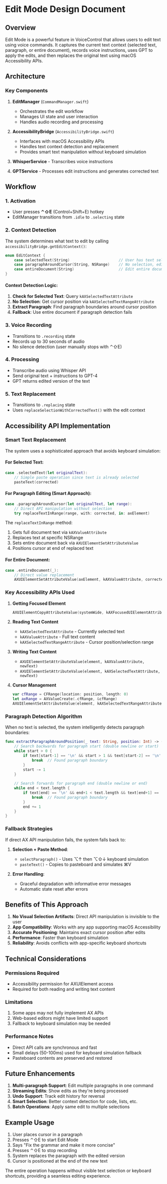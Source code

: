 # Edit Mode Design Document

## Overview

Edit Mode is a powerful feature in VoiceControl that allows users to edit text using voice commands. It captures the current text context (selected text, paragraph, or entire document), records voice instructions, uses GPT to apply the edits, and then replaces the original text using macOS Accessibility APIs.

## Architecture

### Key Components

1. **EditManager** (`CommandManager.swift`)
   - Orchestrates the edit workflow
   - Manages UI state and user interaction
   - Handles audio recording and processing

2. **AccessibilityBridge** (`AccessibilityBridge.swift`)
   - Interfaces with macOS Accessibility APIs
   - Handles text context detection and replacement
   - Provides smart text manipulation without keyboard simulation

3. **WhisperService** - Transcribes voice instructions
4. **GPTService** - Processes edit instructions and generates corrected text

## Workflow

### 1. Activation
- User presses **⌃⇧E** (Control+Shift+E) hotkey
- EditManager transitions from `.idle` to `.selecting` state

### 2. Context Detection
The system determines what text to edit by calling `accessibilityBridge.getEditContext()`:

```swift
enum EditContext {
    case selectedText(String)                      // User has text selected
    case paragraphAroundCursor(String, NSRange)    // No selection, edit paragraph
    case entireDocument(String)                    // Edit entire document
}
```

#### Context Detection Logic:
1. **Check for Selected Text**: Query `kAXSelectedTextAttribute`
2. **No Selection**: Get cursor position via `kAXSelectedTextRangeAttribute`
3. **Extract Paragraph**: Find paragraph boundaries around cursor position
4. **Fallback**: Use entire document if paragraph detection fails

### 3. Voice Recording
- Transitions to `.recording` state
- Records up to 30 seconds of audio
- No silence detection (user manually stops with ⌃⇧E)

### 4. Processing
- Transcribe audio using Whisper API
- Send original text + instructions to GPT-4
- GPT returns edited version of the text

### 5. Text Replacement
- Transitions to `.replacing` state
- Uses `replaceSelectionWithCorrectedText()` with the edit context

## Accessibility API Implementation

### Smart Text Replacement

The system uses a sophisticated approach that avoids keyboard simulation:

#### For Selected Text:
```swift
case .selectedText(let originalText):
    // Simple paste operation since text is already selected
    pasteText(corrected)
```

#### For Paragraph Editing (Smart Approach):
```swift
case .paragraphAroundCursor(let originalText, let range):
    // Direct API manipulation without selection
    try replaceTextInRange(range, with: corrected, in: axElement)
```

The `replaceTextInRange` method:
1. Gets full document text via `kAXValueAttribute`
2. Replaces text at specific NSRange
3. Sets entire document back via `AXUIElementSetAttributeValue`
4. Positions cursor at end of replaced text

#### For Entire Document:
```swift
case .entireDocument(_):
    // Direct value replacement
    AXUIElementSetAttributeValue(axElement, kAXValueAttribute, corrected)
```

### Key Accessibility APIs Used

1. **Getting Focused Element**
   ```swift
   AXUIElementCopyAttributeValue(systemWide, kAXFocusedUIElementAttribute, &focused)
   ```

2. **Reading Text Content**
   - `kAXSelectedTextAttribute` - Currently selected text
   - `kAXValueAttribute` - Full text content
   - `kAXSelectedTextRangeAttribute` - Cursor position/selection range

3. **Writing Text Content**
   - `AXUIElementSetAttributeValue(element, kAXValueAttribute, newText)`
   - `AXUIElementSetAttributeValue(element, kAXSelectedTextAttribute, newText)`

4. **Cursor Management**
   ```swift
   var cfRange = CFRange(location: position, length: 0)
   let axRange = AXValueCreate(.cfRange, &cfRange)
   AXUIElementSetAttributeValue(element, kAXSelectedTextRangeAttribute, axRange)
   ```

### Paragraph Detection Algorithm

When no text is selected, the system intelligently detects paragraph boundaries:

```swift
func extractParagraphAroundPosition(_ text: String, position: Int) -> (String, NSRange) {
    // Search backwards for paragraph start (double newline or start)
    while start > 0 {
        if text[start-1] == '\n' && start > 1 && text[start-2] == '\n' {
            break  // Found paragraph boundary
        }
        start -= 1
    }
    
    // Search forwards for paragraph end (double newline or end)
    while end < text.length {
        if text[end] == '\n' && end+1 < text.length && text[end+1] == '\n' {
            break  // Found paragraph boundary
        }
        end += 1
    }
}
```

### Fallback Strategies

If direct AX API manipulation fails, the system falls back to:

1. **Selection + Paste Method**:
   - `selectParagraph()` - Uses ⌥↑ then ⌥⇧↓ keyboard simulation
   - `pasteText()` - Copies to pasteboard and simulates ⌘V

2. **Error Handling**:
   - Graceful degradation with informative error messages
   - Automatic state reset after errors

## Benefits of This Approach

1. **No Visual Selection Artifacts**: Direct API manipulation is invisible to the user
2. **App Compatibility**: Works with any app supporting macOS Accessibility
3. **Accurate Positioning**: Maintains exact cursor position after edits
4. **Performance**: Faster than keyboard simulation
5. **Reliability**: Avoids conflicts with app-specific keyboard shortcuts

## Technical Considerations

### Permissions Required
- Accessibility permission for AXUIElement access
- Required for both reading and writing text content

### Limitations
1. Some apps may not fully implement AX APIs
2. Web-based editors might have limited support
3. Fallback to keyboard simulation may be needed

### Performance Notes
- Direct API calls are synchronous and fast
- Small delays (50-100ms) used for keyboard simulation fallback
- Pasteboard contents are preserved and restored

## Future Enhancements

1. **Multi-paragraph Support**: Edit multiple paragraphs in one command
2. **Streaming Edits**: Show edits as they're being processed
3. **Undo Support**: Track edit history for reversal
4. **Smart Selection**: Better context detection for code, lists, etc.
5. **Batch Operations**: Apply same edit to multiple selections

## Example Usage

1. User places cursor in a paragraph
2. Presses ⌃⇧E to start Edit Mode
3. Says "Fix the grammar and make it more concise"
4. Presses ⌃⇧E to stop recording
5. System replaces the paragraph with the edited version
6. Cursor is positioned at the end of the new text

The entire operation happens without visible text selection or keyboard shortcuts, providing a seamless editing experience.